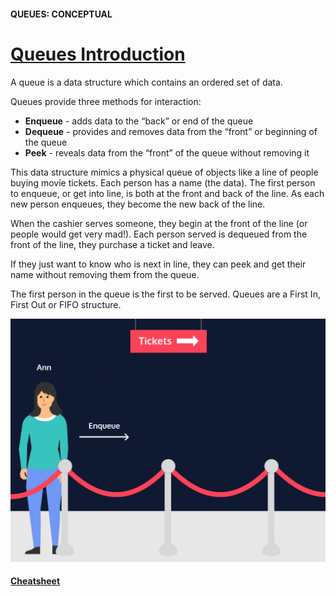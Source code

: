 #### QUEUES: CONCEPTUAL
# [Queues Introduction](https://www.codecademy.com/courses/linear-data-structures/lessons/learn-queues-general/exercises/queues-general-intro)
A queue is a data structure which contains an ordered set of data.

Queues provide three methods for interaction:
* **Enqueue** - adds data to the “back” or end of the queue
* **Dequeue** - provides and removes data from the “front” or beginning of the queue
* **Peek** - reveals data from the “front” of the queue without removing it

This data structure mimics a physical queue of objects like a line of people buying movie tickets. 
Each person has a name (the data). 
The first person to enqueue, or get into line, is both at the front and back of the line. 
As each new person enqueues, they become the new back of the line.

When the cashier serves someone, they begin at the front of the line (or people would get very mad!). 
Each person served is dequeued from the front of the line, they purchase a ticket and leave.

If they just want to know who is next in line, they can peek and get their name without removing them from the queue.

The first person in the queue is the first to be served. 
Queues are a First In, First Out or FIFO structure.
<p align="center">
  <img alt="Queues" src="movie_line.webp" width="600" />
</p>

#### [Cheatsheet](https://www.codecademy.com/learn/linear-data-structures/modules/cspath-queues/cheatsheet)
